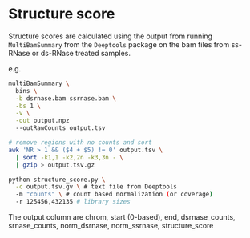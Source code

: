 # Structure score 

Structure scores are calculated using the output from running `MultiBamSummary`
from the `Deeptools` package on the bam files from ss-RNase or ds-RNase
treated samples.  


e.g.
```bash
multiBamSummary \
  bins \
  -b dsrnase.bam ssrnase.bam \
  -bs 1 \
  -v \
  -out output.npz 
  --outRawCounts output.tsv

# remove regions with no counts and sort
awk 'NR > 1 && ($4 + $5) != 0' output.tsv \
  | sort -k1,1 -k2,2n -k3,3n - \
  | gzip > output.tsv.gz
```


```bash
python structure_score.py \
  -c output.tsv.gv \ # text file from Deeptools
  -m "counts" \ # count based normalization (or coverage)
  -r 125456,432135 # library sizes 
```

The output column are 
chrom, start (0-based), end, dsrnase_counts, srnase_counts, norm_dsrnase,
norm_ssrnase, structure_score

